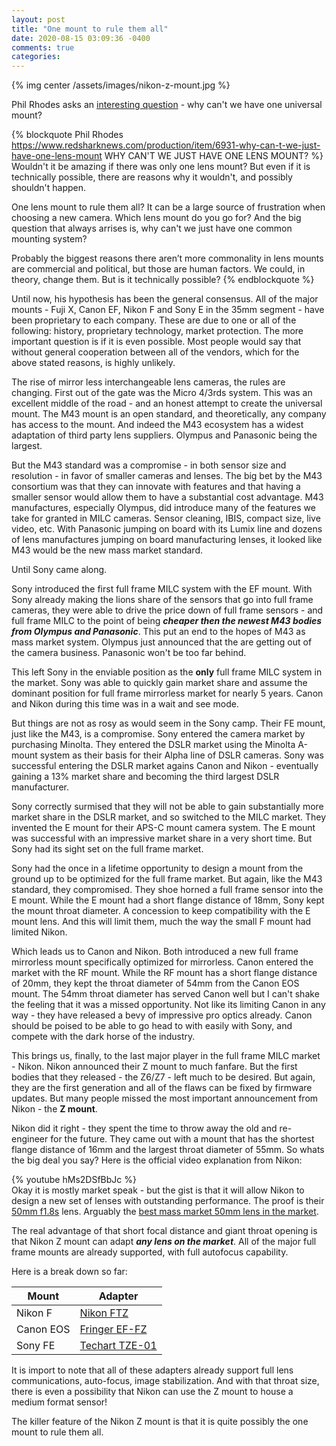 ```yaml
---
layout: post
title: "One mount to rule them all"
date: 2020-08-15 03:09:36 -0400
comments: true
categories:
---
```

{% img center /assets/images/nikon-z-mount.jpg  %}


Phil Rhodes asks an [interesting question](https://www.redsharknews.com/production/item/6931-why-can-t-we-just-have-one-lens-mount) - why can't we have one universal mount?

{% blockquote Phil Rhodes https://www.redsharknews.com/production/item/6931-why-can-t-we-just-have-one-lens-mount WHY CAN'T WE JUST HAVE ONE LENS MOUNT? %}
Wouldn't it be amazing if there was only one lens mount? But even if it is technically possible, there are reasons why it wouldn't, and possibly shouldn't happen.

One lens mount to rule them all? It can be a large source of frustration when choosing a new camera. Which lens mount do you go for? And the big question that always arrises is, why can't we just have one common mounting system?

Probably the biggest reasons there aren’t more commonality in lens mounts are commercial and political, but those are human factors. We could, in theory, change them. But is it technically possible?
{% endblockquote %}

Until now, his hypothesis has been the general consensus. All of the major mounts - Fuji X, Canon EF, Nikon F and Sony E in the 35mm segment - have been proprietary to each company.  These are due to one or all of the following: history, proprietary technology, market protection.  The more important question is if it is even possible.  Most people would say that without general cooperation between all of the vendors, which for the above stated reasons, is highly unlikely.  

The rise of mirror less interchangeable lens cameras, the rules are changing. First out of the gate was the Micro 4/3rds system.  This was an excellent middle of the road - and an honest attempt to create the universal mount. The M43 mount is an open standard, and theoretically, any company has access to the mount.  And indeed the M43 ecosystem has a widest adaptation of third party lens suppliers. Olympus and Panasonic being the largest.

But the M43 standard was a compromise - in both sensor size and resolution - in favor of smaller cameras and lenses. The big bet by the M43 consortium was that they can innovate with features and that having a smaller sensor would allow them to have a substantial cost advantage.  M43 manufactures, especially Olympus, did introduce many of the features we take for granted in MILC cameras. Sensor cleaning, IBIS, compact size, live video, etc. With Panasonic jumping on board with its Lumix line and dozens of lens manufactures jumping on board manufacturing lenses, it looked like M43 would be the new mass market standard.  

Until Sony came along.

Sony introduced the first full frame MILC system with the EF mount.  With Sony already making the lions share of the sensors that go into full frame cameras, they were able to drive the price down of full frame sensors - and full frame MILC to the point of being ***cheaper then the newest M43 bodies from Olympus and Panasonic***. This put an end to the hopes of M43 as mass market system. Olympus just announced that the are getting out of the camera business. Panasonic won't be too far behind.

This left Sony in the enviable position as the **only** full frame MILC system in the market. Sony was able to quickly gain market share and assume the dominant position for full frame mirrorless market for nearly 5 years.  Canon and Nikon during this time was in a wait and see mode.

But things are not as rosy as would seem in the Sony camp.  Their FE mount, just like the M43, is a compromise. Sony entered the camera market by purchasing Minolta. They entered the DSLR market using the Minolta A-mount system as their basis for their Alpha line of DSLR cameras.  Sony was successful entering the DSLR market agains Canon and Nikon - eventually gaining a 13% market share and becoming the third largest DSLR manufacturer.

Sony correctly surmised that they will not be able to gain substantially more market share in the DSLR market, and so switched to the MILC market. They invented the E mount for their APS-C mount camera system. The E mount was successful with an impressive market share in a very short time. But Sony had its sight set on the full frame market.

Sony had the once in a lifetime opportunity to design a mount from the ground up to be optimized for the full frame market.  But again, like the M43 standard, they compromised.  They shoe horned a full frame sensor into the E mount.  While the E mount had a short flange distance of 18mm, Sony kept the mount throat diameter. A concession to keep compatibility with the E mount lens.  And this will limit them, much the way the small F mount had limited Nikon.

Which leads us to Canon and Nikon. Both introduced a new full frame mirrorless mount specifically optimized for mirrorless.  Canon entered the market with the RF mount. While the RF mount has a short flange distance of 20mm, they kept the throat diameter of 54mm from the Canon EOS mount. The 54mm throat diameter has served Canon well but I can't shake the feeling that it was a missed opportunity.  Not like its limiting Canon in any way - they have released a bevy of impressive pro optics already.  Canon should be poised to be able to go head to with easily with Sony, and compete with the dark horse of the industry.

This brings us, finally, to the last major player in the full frame MILC market - Nikon. Nikon announced their Z mount to much fanfare. But the first bodies that they released - the Z6/Z7 - left much to be desired.  But again, they are the first generation and all of the flaws can be fixed by firmware updates. But many people missed the most important announcement from Nikon - the **Z mount**.

Nikon did it right - they spent the time to throw away the old and re-engineer for the future.  They came out with a mount that has the shortest flange distance of 16mm and the largest throat diameter of 55mm. So whats the big deal you say? Here is the official video explanation from Nikon:

{% youtube hMs2DSfBbJc %}
</br>
Okay it is mostly market speak - but the gist is that it will allow Nikon to design a new set of lenses with outstanding performance. The proof is their [50mm f1.8s](https://amzn.to/2E2QvxU) lens.  Arguably the [best mass market 50mm lens in the market](https://www.youtube.com/watch?v=coi19ptZF7Q&t=206s).

The real advantage of that short focal distance and giant throat opening is that Nikon Z mount can adapt ***any lens on the market***.  All of the major full frame mounts are already supported, with full autofocus capability.

Here is a break down so far:


 Mount        | Adapter        
--------------|----------------
  Nikon F     | [Nikon FTZ](https://amzn.to/31QlhCe)    
  Canon EOS   | [Fringer EF-FZ](https://amzn.to/3g4P52V)  
  Sony FE     | [Techart TZE-01](https://amzn.to/2CvKjhj)


It is import to note that all of these adapters already support full lens communications, auto-focus, image stabilization.  And with that throat size, there is even a possibility that Nikon can use the Z mount to house a medium format sensor!

The killer feature of the Nikon Z mount is that it is quite possibly the one mount to rule them all.
